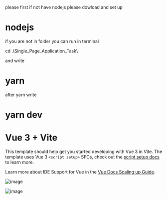 please first if not have nodejs please dowload and set up 
# nodejs
if you are not in folder you can run in terminal

cd .\Single_Page_Application_Task\

and write
# yarn
after yarn write 
# yarn dev


# Vue 3 + Vite

This template should help get you started developing with Vue 3 in Vite. The template uses Vue 3 `<script setup>` SFCs, check out the [script setup docs](https://v3.vuejs.org/api/sfc-script-setup.html#sfc-script-setup) to learn more.

Learn more about IDE Support for Vue in the [Vue Docs Scaling up Guide](https://vuejs.org/guide/scaling-up/tooling.html#ide-support).

![image](https://github.com/user-attachments/assets/33551a15-8257-439d-8551-88450c479202)

![image](https://github.com/user-attachments/assets/8e33488f-641e-4ea8-822d-e3f58c4c9e15)



